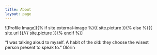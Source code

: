 ```yaml
---
title: About
layout: page
---
```

![Profile Image]({% if site.external-image %}{{ site.picture }}{% else %}{{ site.url }}/{{ site.picture }}{% endif %})

“I was talking aloud to myself. A habit of the old: they choose the wisest person present to speak to.” Olórin

